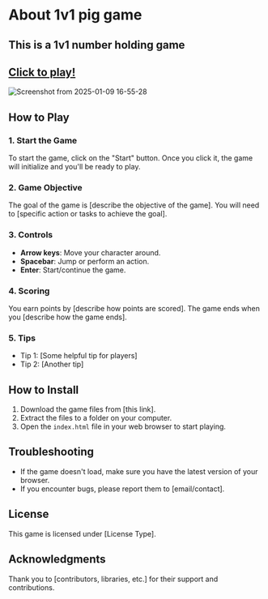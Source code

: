 # About 1v1 pig game
## This is a 1v1 number holding game 
## [Click to play!](https://pig-game-2v2.netlify.app/)
![Screenshot from 2025-01-09 16-55-28](https://github.com/user-attachments/assets/c3befe07-56ef-4dab-9181-3d4ea3d4597b)

## How to Play

### 1. Start the Game
To start the game, click on the "Start" button. Once you click it, the game will initialize and you'll be ready to play.

### 2. Game Objective
The goal of the game is [describe the objective of the game]. You will need to [specific action or tasks to achieve the goal].

### 3. Controls
- **Arrow keys**: Move your character around.
- **Spacebar**: Jump or perform an action.
- **Enter**: Start/continue the game.

### 4. Scoring
You earn points by [describe how points are scored]. The game ends when you [describe how the game ends].

### 5. Tips
- Tip 1: [Some helpful tip for players]
- Tip 2: [Another tip]

## How to Install

1. Download the game files from [this link].
2. Extract the files to a folder on your computer.
3. Open the `index.html` file in your web browser to start playing.

## Troubleshooting

- If the game doesn't load, make sure you have the latest version of your browser.
- If you encounter bugs, please report them to [email/contact].

## License
This game is licensed under [License Type].

## Acknowledgments
Thank you to [contributors, libraries, etc.] for their support and contributions.
